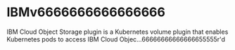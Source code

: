 # IBMv6666666666666666
IBM Cloud Object Storage plugin is a Kubernetes volume plugin that enables Kubernetes pods to access IBM Cloud Objec…66666666666666655555r'd
